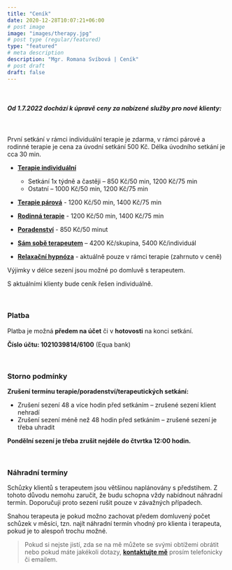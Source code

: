 ```yaml
---
title: "Ceník"
date: 2020-12-28T10:07:21+06:00
# post image
image: "images/therapy.jpg"
# post type (regular/featured)
type: "featured"
# meta description
description: "Mgr. Romana Svíbová | Ceník"
# post draft
draft: false
---
```


<br>

##### Od 1.7.2022 dochází k úpravě ceny za nabízené služby pro nové klienty:

<br>

První setkání v rámci individuální terapie je zdarma, v rámci párové a rodinné terapie je cena za úvodní setkání 500 Kč. Délka úvodního setkání je cca 30 min.

- [**Terapie individuální**](/terapie)

  - Setkání 1x týdně a častěji – 850 Kč/50 min, 1200 Kč/75 min
  - Ostatní – 1000 Kč/50 min, 1200 Kč/75 min
- [**Terapie párová**](/terapie) - 1200 Kč/50 min, 1400 Kč/75 min
- [**Rodinná terapie**](/terapie) - 1200 Kč/50 min, 1400 Kč/75 min 
- [**Poradenství**](/poradenstvi) - 850 Kč/50 minut
- [**Sám sobě terapeutem**](/sam_sobe_terapeutem) – 4200 Kč/skupina, 5400 Kč/individuál
- [**Relaxační hypnóza**](/hypnoza) - aktuálně pouze v rámci terapie (zahrnuto v ceně)

Výjimky v délce sezení jsou možné po domluvě s terapeutem.

S aktuálními klienty bude ceník řešen individuálně.

<br>

### Platba
Platba je možná **předem na účet** či v **hotovosti** na konci setkání. 

**Číslo účtu: 1021039814/6100** (Equa bank) 

<br>

### Storno podmínky

**Zrušení termínu terapie/poradenství/terapeutických setkání:**
- Zrušení sezení 48 a více hodin před setkáním – zrušené sezení klient nehradí
- Zrušení sezení méně než 48 hodin před setkáním – zrušené sezení je třeba uhradit

**Pondělní sezení je třeba zrušit nejdéle do čtvrtka 12:00 hodin.**

<br>

### Náhradní termíny
Schůzky klientů s terapeutem jsou většinou naplánovány s předstihem. Z tohoto důvodu nemohu zaručit, že budu schopna vždy nabídnout náhradní termín. Doporučuji proto sezení rušit pouze v závažných případech.

Snahou terapeuta je pokud možno zachovat předem domluvený počet schůzek v měsíci, tzn. najít náhradní termín vhodný pro klienta i terapeuta, pokud je to alespoň trochu možné.

> Pokud si nejste jistí, zda se na mě můžete se svými obtížemi obrátit nebo pokud máte jakékoli dotazy, [**kontaktujte mě**](/contact) prosím telefonicky či emailem.
